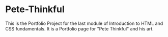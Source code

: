 # Pete-Thinkful
This is the Portfolio Project for the last module of Introduction to HTML and CSS fundamentals.
It is a Portfolio page for "Pete Thinkful" and his art. 
